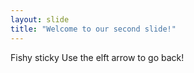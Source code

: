 ```yaml
---
layout: slide
title: "Welcome to our second slide!"
---
```

Fishy sticky
Use the elft arrow to go back!
